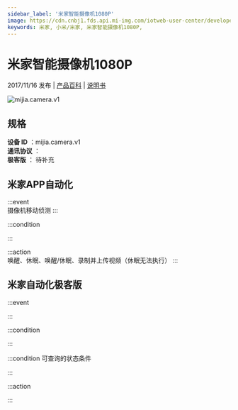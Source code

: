 ```yaml
---
sidebar_label: '米家智能摄像机1080P'
image: https://cdn.cnbj1.fds.api.mi-img.com/iotweb-user-center/developer_1679066513271AIKqpD2Y.png?GalaxyAccessKeyId=AKVGLQWBOVIRQ3XLEW&Expires=9223372036854775807&Signature=YiUge/n0AEEEGPVg24td8pYZ3Wk=
keywords: 米家, 小米/米家, 米家智能摄像机1080P, 
---
```

# 米家智能摄像机1080P

2017/11/16 发布 | [产品百科](https://home.mi.com/webapp/content/baike/product/index.html?model=mijia.camera.v1/) | [说明书](https://home.mi.com/views/introduction.html?model=mijia.camera.v1&region=cn)

![mijia.camera.v1](https://cdn.cnbj1.fds.api.mi-img.com/iotweb-user-center/developer_1679066513271AIKqpD2Y.png?GalaxyAccessKeyId=AKVGLQWBOVIRQ3XLEW&Expires=9223372036854775807&Signature=YiUge/n0AEEEGPVg24td8pYZ3Wk=)

## 规格  
> 
**设备 ID** ：mijia.camera.v1  
**通讯协议** ：  
**极客版**  ： 待补充 


## 米家APP自动化  

:::event  
摄像机移动侦测
:::

:::condition  

:::

:::action   
唤醒、休眠、唤醒/休眠、录制并上传视频（休眠无法执行）
:::

## 米家自动化极客版  

:::event  

:::

:::condition  

:::

:::condition 可查询的状态条件  

:::

:::action  

:::

        
